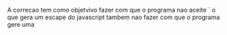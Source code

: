 A correcao tem como objetvivo fazer com que o programa nao aceite ` o que gera um escape do javascript tambem nao fazer com que o programa gere uma <script> toda fez que um input for passado
	tambem o document.cookie esta sendo passado no javascript sendo que deveria estar sendo executado e definido no backend do site. assim o tornando mais seguro que o atual

	abaixo segue o codigo corrigido

	<!DOCTYPE html>
	<html>
	<head>
    <title>Vulnerable XSS Example</title>
	</head>
	<body>
    <h1>XSS Vulnerability Example</h1>
    <p>This is a vulnerable page with an XSS vulnerability.</p>
    <form>
        <label for="inputText">Enter some text:</label>
        <input type="text" id="inputText">
        <button type="button" onclick="displayText()">Submit</button>
    </form>
    <div id="output"></div>
    <script>
        function displayText() {
            var userInput = document.getElementById("inputText").value;
            document.getElementById("output").textContent = userInput;

        }
    	</script>

    	<div id="cookieOutput"></div>
	</body>
	</html>

nos escolhemos o elemento 
